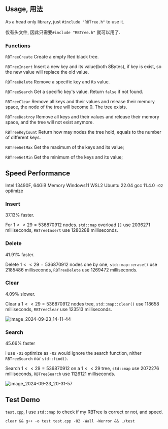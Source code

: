 ## Usage, 用法
As a head only library, just `#include "RBTree.h"` to use it.

仅有头文件, 因此只需要`#include "RBTree.h"` 就可以用了.

### Functions 
`RBTreeCreate`
Create a empty Red black tree.

`RBTreeInsert`
Insert a new key and its value(both 8Bytes), if key is exist, so the new value will replace the old value.

`RBTreeDelete`
Remove a specific key and its value.

`RBTreeSearch`
Get a specific key's value. Return `false` if not found.

`RBTreeClear`
Remove all keys and their values and release their memory space, the node of the tree will become 0. The tree exists.

`RBTreeDestroy`
Remove all keys and their values and release their memory space, and the tree will not exist anymore.

`RBTreeKeyCount`
Return how may nodes the tree hold, equals to the number of different keys.

`RBTreeGetMax`
Get the maximum of the keys and its value;

`RBTreeGetMin`
Get the minimum of the keys and its value;

## Speed Performance
Intel 13490F, 64GiB Memory
Windows11 WSL2 Ubuntu 22.04
gcc 11.4.0
`-O2` optimize
### Insert 
$37.13\%$  faster.

For $1<<29=536870912$ nodes. `std::map` overload `[]` use $2036271$ milliseconds, `RBTreeInsert` use $1280288$  milliseconds. 

### Delete
$41.91\%$ faster. 

Delete $1<<29=536870912$ nodes one by one, `std::map::erase()` use $2185486$ milliseconds, `RBTreeDelete` use $1269472$ milliseconds. 


### Clear
$4.09\%$ slower.

Clear a $1<<29=536870912$ nodes tree, `std::map::clear()` use $118658$ milliseconds, `RBTreeClear` use $123513$ milliseconds. 

![image_2024-09-23_14-11-44](https://github.com/user-attachments/assets/bd6a02e3-3697-4c6a-ad85-4852400a9066)

### Search
$45.66\%$ faster

i use `-O1` optimize as `-O2` would ignore the search function, nither `RBTreeSearch` nor `std::find()`. 

Search $1<<29=536870912$  on a $1<<29$ tree, `std::map` use $2072276$ milliseconds, `RBTreeSearch` use $1126121$ milliseconds.

![image_2024-09-23_20-31-57](https://github.com/user-attachments/assets/b4da3292-09f8-42e7-bf3c-c5ac7e23172a)

## Test Demo
`test.cpp`, I use `std::map` to check if my RBTree is correct or not, and speed.
```
clear && g++ -o test test.cpp -O2 -Wall -Werror && ./test
```

